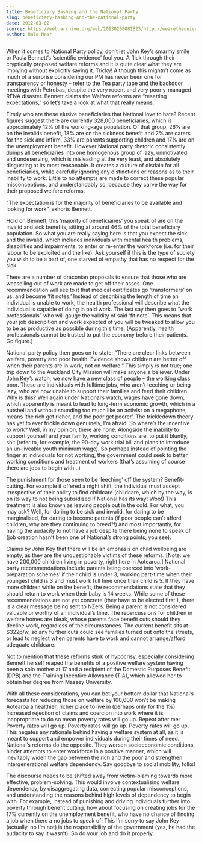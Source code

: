 ```yaml
---
title: Beneficiary Bashing and the National Party
slug: beneficiary-bashing-and-the-national-party
date: 2012-03-02
source: https://web.archive.org/web/20130208081823/http://wearetheuniversity.org.nz/2012/03/02/beneficiary-bashing-and-the-national-party/
author: Hala Nasr
---
```


When it comes to National Party policy, don’t let John Key’s smarmy smile or Paula Bennett’s ‘scientific evidence’ fool you. A flick through their cryptically proposed welfare reforms and it is quite clear what they are implying without explicitly saying it. Tricky! Although this mightn’t come as much of a surprise considering our PM has never been one for transparency or honesty – refer to the Tea party tape and the backdoor meetings with Petrobas, despite the very recent and very poorly-managed RENA disaster. Bennett claims the Welfare reforms are “resetting expectations,” so let’s take a look at what that really means.

Firstly who are these elusive beneficiaries that National love to hate? Recent figures suggest there are currently 328,000 beneficiaries, which is approximately 12% of the working-age population. Of that group, 26% are on the invalids benefit, 18% are on the sickness benefit and 2% are carers for the sick and infirm, 33% are parents supporting children and 17% are on the unemployment benefit. However National party rhetoric consistently dumps all beneficiaries into one homogenous group of lazy, unmotivated and undeserving, which is misleading at the very least, and absolutely disgusting at its most reasonable. It creates a culture of disdain for all beneficiaries, while carefully ignoring any distinctions or reasons as to their inability to work. Little to no attempts are made to correct these popular misconceptions, and understandably so, because they carve the way for their proposed welfare reforms.

“The expectation is for the majority of beneficiaries to be available and looking for work”, exhorts Bennett.

Hold on Bennett, this ‘majority of beneficiaries’ you speak of are on the invalid and sick benefits, sitting at around 46% of the total beneficiary population. So what you are really saying here is that you expect the sick and the invalid, which includes individuals with mental health problems, disabilities and impairments, to enter or re-enter the workforce (i.e. for their labour to be exploited and the like). Ask yourself if this is the type of society you wish to be a part of, one starved of empathy that has no respect for the sick.

There are a number of draconian proposals to ensure that those who are weaselling out of work are made to get off their asses. One recommendation will see to it that medical certificates go ‘transformers’ on us, and become ‘fit notes.’ Instead of describing the length of time an individual is unable to work, the health professional will describe what the individual is capable of doing in paid work. The last say then goes to “work professionals” who will gauge the validity of said ‘fit note’. This means that your job descripition and work expected of you will be tweaked to allow you to be as productive as possible during this time. (Apparently, health professionals cannot be trusted to put the economy before their patients. Go figure.)

National party policy then goes on to state: “There are clear links between welfare, poverty and poor health. Evidence shows children are better off when their parents are in work, not on welfare.” This simply is not true; one trip down to the Auckland City Mission will make anyone a believer. Under John Key’s watch, we now have a new class of people – the working class poor. These are individuals with fulltime jobs, who aren’t leeching or being lazy, who are now unable to support their families and feed their children. Why is this? Well again under National’s watch, wages have gone down, which apparently is meant to lead to long-term economic growth, which in a nutshell and without sounding too much like an activist on a megaphone, means ‘the rich get richer, and the poor get poorer’. The trickledown theory has yet to ever trickle down genuinely, I’m afraid. So where’s the incentive to work? Well, in my opinion, there are none. Alongside the inability to support yourself and your family, working conditions are, to put it bluntly, shit (refer to, for example, the 90-day work trial bill and plans to introduce an un-liveable youth minimum wage). So perhaps instead of pointing the finger at individuals for not working, the government could seek to better working conditions and treatment of workers (that’s assuming of course there are jobs to begin with…)

The punishment for those seen to be ‘leeching’ off the system? Benefit-cutting. For example if offered a night shift, the individual must accept irrespective of their ability to find childcare (childcare, which by the way, is on its way to not being subsidised if National has its way! Woo!) This treatment is also known as leaving people out in the cold. For what, you may ask? Well, for daring to be sick and invalid, for daring to be marginalised, for daring to become parents (if poor people can’t afford children, why are they continuing to breed?!) and most importantly, for having the audacity to not have a job despite there being none to speak of (job creation hasn’t been one of National’s strong points, you see).

Claims by John Key that there will be an emphasis on child wellbeing are empty, as they are the unquestionable victims of these reforms. [Note: we have 200,000 children living in poverty, right here in Aotearoa.] National party recommendations include parents being coerced into ‘work-preparation schemes’ if their child is under 3, working part-time when their youngest child is 3 and must work full time once their child is 5. If they have more children while on the benefit, the recommendations state that they should return to work when their baby is 14 weeks. While some of these recommendations are not yet concrete (they have to be elected first!), there is a clear message being sent to NZers. Being a parent is not considered valuable or worthy of an individual’s time. The repercussions for children in welfare homes are bleak, whose parents face benefit cuts should they decline work, regardless of the circumstances. The current benefit sits at $322p/w, so any further cuts could see families turned out onto the streets, or lead to neglect when parents have to work and cannot arrange/afford adequate childcare.

Not to mention that these reforms stink of hypocrisy, especially considering Bennett herself reaped the benefits of a positive welfare system having been a solo mother at 17 and a recipient of the Domestic Purposes Benefit (DPB) and the Training Incentive Allowance (TIA), which allowed her to obtain her degree from Massey University.

With all these considerations, you can bet your bottom dollar that National’s forecasts for reducing those on welfare by 100,000 won’t be making Aotearoa a healthier, richer place to live in (perhaps only for the 1%). Increased rejection of claims and coercion into work where it is inappropriate to do so mean poverty rates will go up. Repeat after me: Poverty rates will go up. Poverty rates will go up. Poverty rates will go up. This negates any rationale behind having a welfare system at all, as it is meant to support and empower individuals during their times of need. National’s reforms do the opposite. They worsen socioeconomic conditions, hinder attempts to enter workforce in a positive manner, which will inevitably widen the gap between the rich and the poor and strengthen intergenerational welfare dependency. Say goodbye to social mobility, folks!

The discourse needs to be shifted away from victim-blaming towards more effective, problem-solving. This would involve contextualising welfare dependency, by disaggregating data, correcting popular misconceptions, and understanding the reasons behind high levels of dependency to begin with. For example, instead of punishing and driving individuals further into poverty through benefit cutting, how about focusing on creating jobs for the 17% currently on the unemployment benefit, who have no chance of finding a job when there a no jobs to speak of! This I’m sorry to say John Key (actually, no I’m not) is the responsibility of the government (yes, he had the audacity to say it wasn’t). So do your job and do it properly.